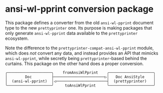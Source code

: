 ansi-wl-pprint conversion package
=================================

This package defines a converter from the old `ansi-wl-pprint` document type to
the new `prettyprinter` one. Its purpose is making packages that only generate
`ansi-wl-pprint` data available to the `prettyprinter` ecosystem.

Note the difference to the `prettyprinter-compat-ansi-wl-pprint` module, which
does *not* convert any data, and instead provides an API that mimicks
`ansi-wl-pprint`, while secretly being `prettyprinter`-based behind the
curtains. This package on the other hand does a proper conversion.

```
╭────────────────────╮    fromAnsiWlPprint    ╭────────────────────╮
│        Doc         ├───────────────────────▷│   Doc AnsiStyle    │
│  (ansi-wl-pprint)  │◁───────────────────────┤  (prettyprinter)   │
╰────────────────────╯     toAnsiWlPprint     ╰────────────────────╯
```
